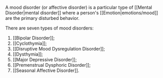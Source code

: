 A mood disorder (or affective disorder) is a particular type of [[Mental Disorder|mental disorder]] where a person's [[Emotion|emotions/mood]] are the primary disturbed behavior.

There are seven types of mood disorders:

1. [[Bipolar Disorder]];
2. [[Cyclothymia]];
3. [[Disruptive Mood Dysregulation Disorder]];
4. [[Dysthymia]];
5. [[Major Depressive Disorder]];
6. [[Premenstrual Dysphoric Disorder]];
7. [[Seasonal Affective Disorder]].
